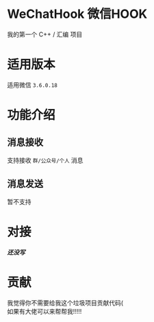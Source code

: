 # WeChatHook 微信HOOK  
我的第一个 C++ / 汇编 项目
# 适用版本
适用微信 `3.6.0.18`  
# 功能介绍
## 消息接收
支持接收 `群/公众号/个人` 消息  
## 消息发送
暂不支持
# 对接
***还没写***
# 贡献
我觉得你不需要给我这个垃圾项目贡献代码(  
如果有大佬可以来帮帮我!!!!!
